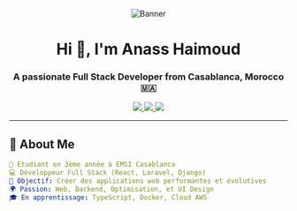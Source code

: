 <!-- Banner Animé -->
<p align="center">
  <img src="https://capsule-render.vercel.app/api?type=waving&color=0:00BFFF,100:1E90FF&height=200&section=header&text=Anass%20Haimoud&fontSize=40&fontColor=ffffff" alt="Banner" />
</p>

<h1 align="center">Hi 👋, I'm Anass Haimoud</h1>
<h3 align="center">A passionate Full Stack Developer from Casablanca, Morocco 🇲🇦</h3>

<p align="center">
  <a href="mailto:haimoudanass006@gmail.com">
    <img src="https://img.shields.io/badge/Email-D14836?style=for-the-badge&logo=gmail&logoColor=white" />
  </a>
  <a href="https://www.linkedin.com/in/anass-haimoud-b1b73533b/">
    <img src="https://img.shields.io/badge/LinkedIn-0077B5?style=for-the-badge&logo=linkedin&logoColor=white" />
  </a>
  <a href="https://github.com/haimoud-anass">
    <img src="https://img.shields.io/badge/GitHub-100000?style=for-the-badge&logo=github&logoColor=white" />
  </a>
</p>

---

## 🧠 About Me

```yaml
💼 Étudiant en 3ème année à EMSI Casablanca
💻 Développeur Full Stack (React, Laravel, Django)
🎯 Objectif: Créer des applications web performantes et évolutives
🌍 Passion: Web, Backend, Optimisation, et UI Design
🎓 En apprentissage: TypeScript, Docker, Cloud AWS
